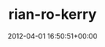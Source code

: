 ---
title:		"rian-ro-kerry"
mediatype:		"upload"
description:		"TBC"
date:		"2012-04-01 16:50:51+00:00"
album:		"abandoned"
filename:		"rian-ro-kerry.md"
series:		""
cl_public_id:		"abandoned/rian-ro-kerry"
cl_version:		1497000059
format:		"tiff"
bytes:		5257228
width:		2560
height:		1440
exposure_mode:		"Auto"
program:		"Aperture-priority AE"
aperture:		"13.0"
focal_length:		"35.0 mm"
iso:		"200"
shutter_speed:		"1/125"
metering:		"Multi-segment"
flash:		"Off, Did not fire"
white_balance:		"Custom"
colour_temp:		"4350"
has_crop:		"true"
orientation:		"Horizontal (normal)"
camera_model:		"NIKON D7000"
lens_info:		"35mm f/1.8"
artist:		"Matt Finucane"
x_resolution:		"300"
y_resolution:		"300"
---